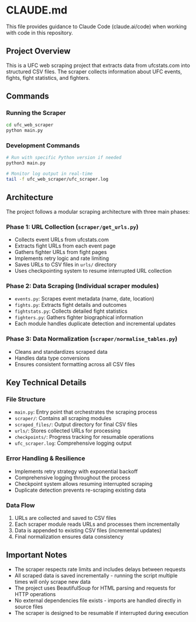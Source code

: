 # CLAUDE.md

This file provides guidance to Claude Code (claude.ai/code) when working with code in this repository.

## Project Overview

This is a UFC web scraping project that extracts data from ufcstats.com into structured CSV files. The scraper collects information about UFC events, fights, fight statistics, and fighters.

## Commands

### Running the Scraper
```bash
cd ufc_web_scraper
python main.py
```

### Development Commands
```bash
# Run with specific Python version if needed
python3 main.py

# Monitor log output in real-time
tail -f ufc_web_scraper/ufc_scraper.log
```

## Architecture

The project follows a modular scraping architecture with three main phases:

### Phase 1: URL Collection (`scraper/get_urls.py`)
- Collects event URLs from ufcstats.com
- Extracts fight URLs from each event page
- Gathers fighter URLs from fight pages
- Implements retry logic and rate limiting
- Saves URLs to CSV files in `urls/` directory
- Uses checkpointing system to resume interrupted URL collection

### Phase 2: Data Scraping (Individual scraper modules)
- `events.py`: Scrapes event metadata (name, date, location)
- `fights.py`: Extracts fight details and outcomes
- `fightstats.py`: Collects detailed fight statistics
- `fighters.py`: Gathers fighter biographical information
- Each module handles duplicate detection and incremental updates

### Phase 3: Data Normalization (`scraper/normalise_tables.py`)
- Cleans and standardizes scraped data
- Handles data type conversions
- Ensures consistent formatting across all CSV files

## Key Technical Details

### File Structure
- `main.py`: Entry point that orchestrates the scraping process
- `scraper/`: Contains all scraping modules
- `scraped_files/`: Output directory for final CSV files
- `urls/`: Stores collected URLs for processing
- `checkpoints/`: Progress tracking for resumable operations
- `ufc_scraper.log`: Comprehensive logging output

### Error Handling & Resilience
- Implements retry strategy with exponential backoff
- Comprehensive logging throughout the process
- Checkpoint system allows resuming interrupted scraping
- Duplicate detection prevents re-scraping existing data

### Data Flow
1. URLs are collected and saved to CSV files
2. Each scraper module reads URLs and processes them incrementally
3. Data is appended to existing CSV files (incremental updates)
4. Final normalization ensures data consistency

## Important Notes

- The scraper respects rate limits and includes delays between requests
- All scraped data is saved incrementally - running the script multiple times will only scrape new data
- The project uses BeautifulSoup for HTML parsing and requests for HTTP operations
- No external dependencies file exists - imports are handled directly in source files
- The scraper is designed to be resumable if interrupted during execution
